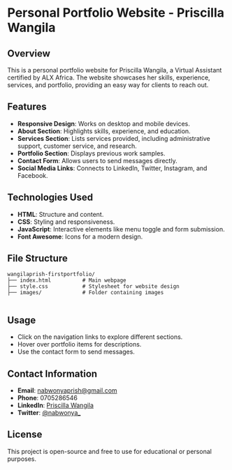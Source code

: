 # Personal Portfolio Website - Priscilla Wangila

## Overview
This is a personal portfolio website for Priscilla Wangila, a Virtual Assistant certified by ALX Africa. The website showcases her skills, experience, services, and portfolio, providing an easy way for clients to reach out.

## Features
- **Responsive Design**: Works on desktop and mobile devices.
- **About Section**: Highlights skills, experience, and education.
- **Services Section**: Lists services provided, including administrative support, customer service, and research.
- **Portfolio Section**: Displays previous work samples.
- **Contact Form**: Allows users to send messages directly.
- **Social Media Links**: Connects to LinkedIn, Twitter, Instagram, and Facebook.

## Technologies Used
- **HTML**: Structure and content.
- **CSS**: Styling and responsiveness.
- **JavaScript**: Interactive elements like menu toggle and form submission.
- **Font Awesome**: Icons for a modern design.

## File Structure
```
wangilaprish-firstportfolio/
├── index.html          # Main webpage
├── style.css           # Stylesheet for website design
├── images/             # Folder containing images


```


## Usage
- Click on the navigation links to explore different sections.
- Hover over portfolio items for descriptions.
- Use the contact form to send messages.

## Contact Information
- **Email**: nabwonyaprish@gmail.com
- **Phone**: 0705286546
- **LinkedIn**: [Priscilla Wangila](https://www.linkedin.com/in/priscilla-wangila-414806210/)
- **Twitter**: [@nabwonya_](https://x.com/nabwonya_)

## License
This project is open-source and free to use for educational or personal purposes.


